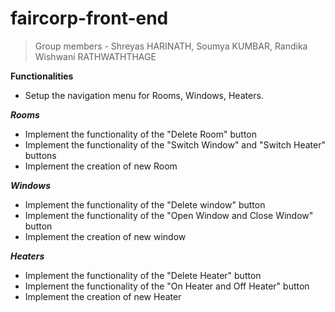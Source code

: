 # faircorp-front-end

> Group members - Shreyas HARINATH, Soumya KUMBAR, Randika Wishwani RATHWATHTHAGE

**Functionalities**
* Setup the navigation menu for Rooms, Windows, Heaters.

***Rooms***
* Implement the functionality of the "Delete Room" button
* Implement the functionality of the "Switch Window" and "Switch Heater" buttons
* Implement the creation of new Room

***Windows***
* Implement the functionality of the "Delete window" button
* Implement the functionality of the "Open Window and Close Window" button
* Implement the creation of new window

***Heaters***
* Implement the functionality of the "Delete Heater" button
* Implement the functionality of the "On Heater and Off Heater" button
* Implement the creation of new Heater

